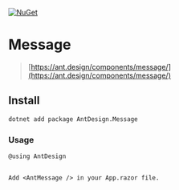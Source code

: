 [![NuGet](https://img.shields.io/nuget/v/AntDesign.Message.svg?style=flat-square&color=green)](https://www.nuget.org/packages/AntDesign.Message)


# Message

> [https://ant.design/components/message/](https://ant.design/components/message/)


## Install

```sh
dotnet add package AntDesign.Message
```

### Usage

```cs
@using AntDesign
```

```razor

Add <AntMessage /> in your App.razor file.

```
